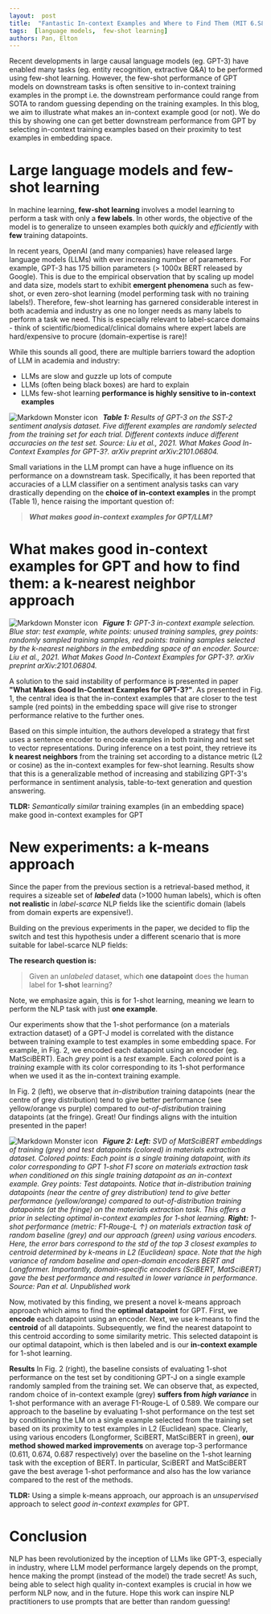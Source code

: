 ```yaml
---
layout:  post
title:  "Fantastic In-context Examples and Where to Find Them (MIT 6.S898 final project blog post)"
tags:  [language models,  few-shot learning]
authors: Pan, Elton
---
```


Recent developments in large causal language models (eg. GPT-3) have enabled many tasks (eg. entity recognition, extractive Q&A) to be performed using few-shot learning. However, the few-shot performance of GPT models on downstream tasks is often sensitive to in-context training examples in the prompt i.e. the downstream performance could range from SOTA to random guessing depending on the training examples. In this blog, we aim to illustrate what makes an in-context example good (or not). We do this by showing one can get better downstream performance from GPT by selecting in-context training examples based on their proximity to test examples in embedding space.


# Large language models and few-shot learning
In machine learning, **few-shot learning** involves a model learning to perform a task with only a **few labels**. In other words, the objective of the model is to generalize to unseen examples both *quickly* and *efficiently* with **few** training datapoints.

In recent years, OpenAI (and many companies) have released large language models (LLMs) with ever increasing number of parameters. For example, GPT-3 has 175 billion parameters (> 1000x BERT released by Google). This is due to the empirical observation that by scaling up model and data size, models start to exhibit **emergent phenomena** such as few-shot, or even zero-shot learning (model performing task with no training labels!). Therefore, few-shot learning has garnered considerable interest in both academia and industry as one no longer needs as many labels to perform a task we need. This is especially relevant to label-scarce domains - think of scientific/biomedical/clinical domains where expert labels are hard/expensive to procure (domain-expertise is rare)!

While this sounds all good, there are multiple barriers toward the adoption of LLM in academia and industry:
- LLMs are slow and guzzle up lots of compute
- LLMs (often being black boxes) are hard to explain
- LLMs few-shot learning **performance is highly sensitive to in-context examples**

 <img src="{{ site.url }}/public/images/2022-11-30-GPT-in-context/llm_instability.png"
     alt="Markdown Monster icon"
     style="float: left; margin-right: 10px;" />
 ***Table 1:** Results of GPT-3 on the SST-2 sentiment analysis dataset. Five different examples are randomly selected from the training set for each trial. Different contexts induce different accuracies on the test set. Source: Liu et al., 2021. What Makes Good In-Context Examples for GPT-3?. arXiv preprint arXiv:2101.06804.*

Small variations in the LLM prompt can have a huge influence on its performance on a downstream task. Specifically, it has been reported that accuracies of a LLM classifier on a sentiment analysis tasks can vary drastically depending on the **choice of in-context examples** in the prompt (Table 1), hence raising the important question of:

>  ***What makes good in-context examples for GPT/LLM?***

# What makes good in-context examples for GPT and how to find them: a k-nearest neighbor approach
 <img src="{{ site.url }}/public/images/2022-11-30-GPT-in-context/kate.png"
     alt="Markdown Monster icon"
     style="float: left; margin-right: 10px;" />
***Figure 1:** GPT-3 in-context example selection. Blue star: test example, white points: unused training samples, grey points: randomly sampled training samples, red points: training samples selected by the k-nearest neighbors in the embedding space of an encoder. Source: Liu et al., 2021. What Makes Good In-Context Examples for GPT-3?. arXiv preprint arXiv:2101.06804.*


A solution to the said instability of performance is presented in paper **"What Makes Good In-Context Examples for GPT-3?"**. As presented in Fig. 1, the central idea is that the in-context examples that are closer to the test sample (red points) in the embedding space will give rise to stronger performance relative to the further ones.

Based on this simple intuition, the authors developed a strategy that first uses a sentence encoder to encode examples in both training and test set to vector representations. During inference on a test point, they retrieve its **k nearest neighbors** from the training set according to a distance metric (L2 or cosine) as the in-context examples for few-shot learning. Results show that this is a generalizable method of increasing and stabilizing GPT-3's performance in sentiment analysis, table-to-text generation and question answering.

**TLDR:** *Semantically similar* training examples (in an embedding space) make good in-context examples for GPT

# New experiments: a k-means approach
Since the paper from the previous section  is a retrieval-based method, it requires a sizeable set of ***labeled*** data (>1000 human labels), which is often **not realistic** in *label-scarce* NLP fields like the scientific domain (labels from domain experts are expensive!).

Building on the previous experiments in the paper, we decided to flip the switch and test this hypothesis under a different scenario that is more suitable for label-scarce NLP fields:

**The research question is:** 

> Given an *unlabeled* dataset, which **one datapoint** does the human label for **1-shot** learning?

Note, we emphasize again, this is for 1-shot learning, meaning we learn to perform the NLP task with just **one example**.

Our experiments show that the 1-shot performance (on a materials extraction dataset) of a GPT-J model is correlated with the distance between training example to test examples in some embedding space. For example, in Fig. 2, we encoded each datapoint using an encoder (eg. MatSciBERT). Each *grey* point is a *test* example. Each *colored* point is a *training* example with its color corresponding to its 1-shot performance when we used it as the in-context training example.

In Fig. 2 (left), we observe that *in-distribution* training datapoints (near the centre of grey distribution) tend to give better performance (see yellow/orange vs purple) compared to *out-of-distribution* training datapoints (at the fringe). Great! Our findings aligns with the intuition presented in the paper!

 <img src="{{ site.url }}/public/images/2022-11-30-GPT-in-context/gpt-k-means.png"
     alt="Markdown Monster icon"
     style="float: left; margin-right: 10px;" />
***Figure 2:** **Left:** SVD of MatSciBERT embeddings of training  (grey) and test datapoints (colored) in materials extraction dataset.  Colored points:  Each point is a single training datapoint, with its color corresponding to GPT 1-shot F1 score on materials extraction task when conditioned on this single training datapoint  as an in-context example.  Grey points:  Test datapoints. Notice that in-distribution  training datapoints (near the centre of grey distribution) tend to give better performance (yellow/orange) compared to out-of-distribution training datapoints (at the fringe) on the materials extraction task. This offers a prior in selecting optimal in-context  examples for 1-shot learning. **Right:** 1-shot performance (metric: F1-Rouge-L  ↑)  on materials extraction task of random baseline (grey) and our approach (green) using various encoders. Here, the error bars correspond to the std of the top 3 closest examples to centroid determined by  k-means in L2 (Euclidean) space. Note that the high variance of random baseline and open-domain encoders BERT and Longformer.  Importantly, domain-specific encoders (SciBERT, MatSciBERT) gave the best performance and resulted in lower variance  in performance. Source: Pan et al. Unpublished work*

Now, motivated by this finding, we present a novel k-means approach approach which aims to find the **optimal datapoint** for GPT. First, we **encode** each datapoint using an encoder. Next, we use k-means to find the **centroid** of all datapoints. Subsequently, we find the nearest datapoint to this centroid according to some similarity metric. This selected datapoint is our optimal datapoint, which is then labeled and is our **in-context example** for 1-shot learning.

**Results** In Fig. 2 (right), the baseline consists of evaluating 1-shot performance on the test set by conditioning GPT-J on a single example randomly sampled from the training set. We can observe that, as expected, random choice of in-context example (grey) **suffers from *high variance*** in 1-shot performance with an average F1-Rouge-L of 0.589. We compare our approach to the baseline by evaluating 1-shot performance on the test set by conditioning the LM on a single example selected from the training set based on its proximity to test examples in L2 (Euclidean) space. Clearly, using various encoders (Longformer, SciBERT, MatSciBERT in green), **our method showed marked improvements** on average top-3 performance (0.611, 0.674, 0.687 respectively) over the baseline on the 1-shot learning task  with the exception of BERT. In particular, SciBERT and MatSciBERT gave the best average 1-shot performance and also has the low variance compared to the rest of the methods.

**TLDR:** Using a simple k-means approach, our approach is an *unsupervised* approach to select *good in-context examples* for GPT.

# Conclusion
NLP has been revolutionized by the inception of LLMs like GPT-3, especially in industry, where LLM model performance largely depends on the prompt, hence making the prompt (instead of the model) the trade secret! As such, being able to select high quality in-context examples is crucial in how we perform NLP now, and in the future. Hope this work can inspire NLP practitioners to use prompts that are better than random guessing!